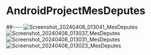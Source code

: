 # AndroidProjectMesDeputes
##----
![Screenshot_20240408_013041_MesDeputes](https://github.com/anthonypgd/AndroidProjectMesDeputes/assets/166339181/1a17ad44-1611-4d35-8d03-aa76c198f185)
![Screenshot_20240408_013037_MesDeputes](https://github.com/anthonypgd/AndroidProjectMesDeputes/assets/166339181/b1297961-c74d-47b5-ad78-c04c43cff2fa)
![Screenshot_20240408_013031_MesDeputes](https://github.com/anthonypgd/AndroidProjectMesDeputes/assets/166339181/f36e4ebe-b431-4c3b-bbdb-62a9c4487776)
![Screenshot_20240408_013023_MesDeputes](https://github.com/anthonypgd/AndroidProjectMesDeputes/assets/166339181/03c3876e-a718-4868-9861-8cf3db061161)
